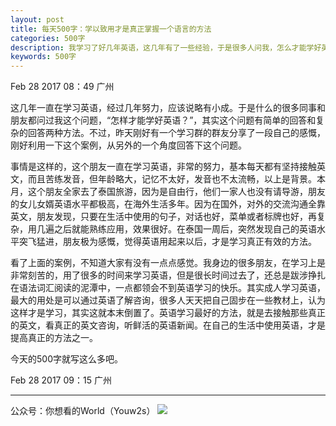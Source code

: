 ```yaml
---
layout: post
title: 每天500字：学以致用才是真正掌握一个语言的方法
categories: 500字
description: 我学习了好几年英语，这几年有了一些经验，于是很多人问我，怎么才能学好英语。
keywords: 500字
---
```


Feb 28 2017  08：49 广州

这几年一直在学习英语，经过几年努力，应该说略有小成。于是什么的很多同事和朋友都问过我这个问题，“怎样才能学好英语？”，其实这个问题有简单的回答和复杂的回答两种方法。不过，昨天刚好有一个学习群的群友分享了一段自己的感慨，刚好利用一下这个案例，从另外的一个角度回答下这个问题。

事情是这样的，这个朋友一直在学习英语，非常的努力，基本每天都有坚持接触英文，而且苦练发音，但年龄略大，记忆不太好，发音也不太流畅，以上是背景。本月，这个朋友全家去了泰国旅游，因为是自由行，他们一家人也没有请导游，朋友的女儿女婿英语水平都极高，在海外生活多年。因为在国外，对外的交流沟通全靠英文，朋友发现，只要在生活中使用的句子，对话也好，菜单或者标牌也好，再复杂，用几遍之后就能熟练应用，效果很好。在泰国一周后，突然发现自己的英语水平突飞猛进，朋友极为感慨，觉得英语用起来以后，才是学习真正有效的方法。

看了上面的案例，不知道大家有没有一点点感觉。我身边的很多朋友，在学习上是非常刻苦的，用了很多的时间来学习英语，但是很长时间过去了，还总是跋涉挣扎在语法词汇阅读的泥潭中，一点都领会不到英语学习的快乐。其实成人学习英语，最大的用处是可以通过英语了解咨询，很多人天天把自己固步在一些教材上，认为这样才是学习，其实这就本末倒置了。英语学习最好的方法，就是去接触那些真正的英文，看真正的英文咨询，听鲜活的英语新闻。在自己的生活中使用英语，才是提高真正的方法之一。

今天的500字就写这么多吧。

Feb 28 2017  09：15 广州

---- 
公众号：你想看的World（Youw2s）
![][image-1]

[image-1]:	http://upload-images.jianshu.io/upload_images/3342594-dca1f89eba3e50ca.jpg?imageMogr2/auto-orient/strip%7CimageView2/2/w/1240